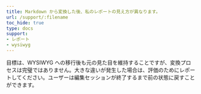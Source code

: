 ```yaml
---
title: Markdown から変換した後、私のレポートの見え方が異なります。
url: /support/:filename
toc_hide: true
type: docs
support:
- レポート
- wysiwyg
---
```


目標は、WYSIWYG への移行後も元の見た目を維持することですが、変換プロセスは完璧ではありません。大きな違いが発生した場合は、評価のためにレポートしてください。ユーザーは編集セッションが終了するまで前の状態に戻すことができます。